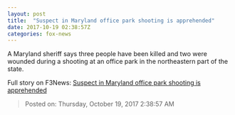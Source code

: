 ```yaml
---
layout: post
title:  "Suspect in Maryland office park shooting is apprehended"
date: 2017-10-19 02:38:57Z
categories: fox-news
---
```


A Maryland sheriff says three people have been killed and two were wounded during a shooting at an office park in the northeastern part of the state.


Full story on F3News: [Suspect in Maryland office park shooting is apprehended](http://www.f3nws.com/n/YMRrsD)

> Posted on: Thursday, October 19, 2017 2:38:57 AM
